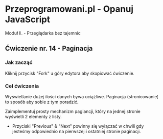 # Przeprogramowani.pl - Opanuj JavaScript

Moduł II. - Przeglądarka bez tajemnic

## Ćwiczenie nr. 14 - Paginacja

### Jak zacząć

Kliknij przycisk "Fork" u góry edytora aby skopiować ćwiczenie.

### Cel ćwiczenia

Wyświetlanie dużej ilości danych bywa uciążliwe. Paginacja (stronicowanie) to sposób aby sobie z tym poradzić.

Zaimplementuj prosty mechanizm pagiancji, który na jednej stronie wyświetli 2 elementy z listy.
- Przyciski "Previous" & "Next" powinny się wyłączać w chwili gdy jesteśmy odpowiednio na pierwszej i ostatniej stronie paginacji.